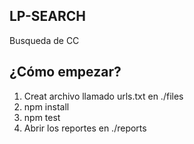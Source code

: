 ## LP-SEARCH

  Busqueda de CC

## ¿Cómo empezar?

  1. Creat archivo llamado urls.txt en ./files
  2. npm install
  3. npm test
  4. Abrir los reportes en ./reports
